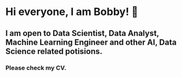 # Hi everyone, I am Bobby! 👋

## I am open to Data Scientist, Data Analyst, Machine Learning Engineer and other AI, Data Science related potisions.

### Please check my CV.
